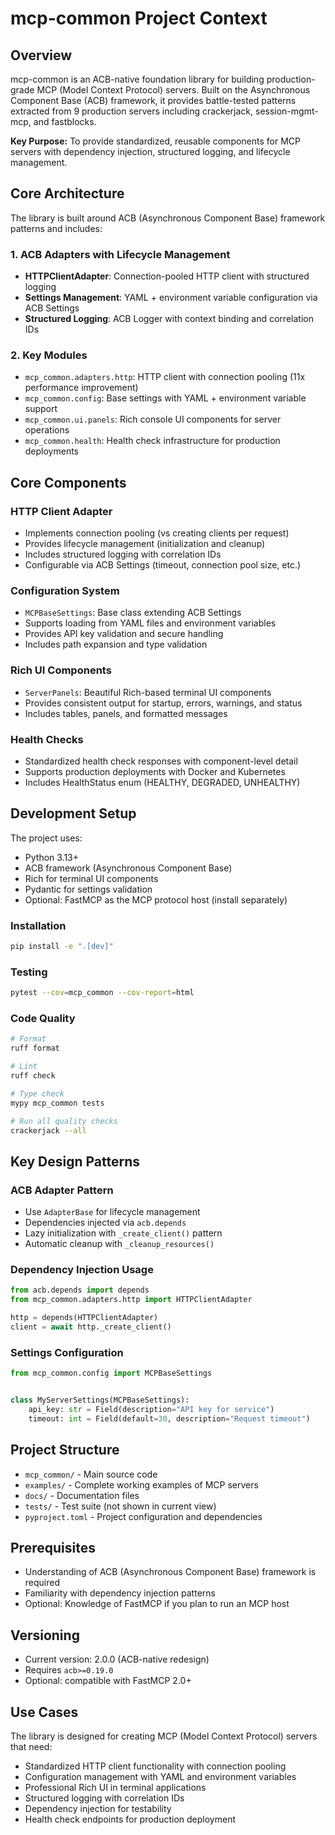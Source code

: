 # mcp-common Project Context

## Overview

mcp-common is an ACB-native foundation library for building production-grade MCP (Model Context Protocol) servers. Built on the Asynchronous Component Base (ACB) framework, it provides battle-tested patterns extracted from 9 production servers including crackerjack, session-mgmt-mcp, and fastblocks.

**Key Purpose:** To provide standardized, reusable components for MCP servers with dependency injection, structured logging, and lifecycle management.

## Core Architecture

The library is built around ACB (Asynchronous Component Base) framework patterns and includes:

### 1. ACB Adapters with Lifecycle Management

- **HTTPClientAdapter**: Connection-pooled HTTP client with structured logging
- **Settings Management**: YAML + environment variable configuration via ACB Settings
- **Structured Logging**: ACB Logger with context binding and correlation IDs

### 2. Key Modules

- `mcp_common.adapters.http`: HTTP client with connection pooling (11x performance improvement)
- `mcp_common.config`: Base settings with YAML + environment variable support
- `mcp_common.ui.panels`: Rich console UI components for server operations
- `mcp_common.health`: Health check infrastructure for production deployments

## Core Components

### HTTP Client Adapter

- Implements connection pooling (vs creating clients per request)
- Provides lifecycle management (initialization and cleanup)
- Includes structured logging with correlation IDs
- Configurable via ACB Settings (timeout, connection pool size, etc.)

### Configuration System

- `MCPBaseSettings`: Base class extending ACB Settings
- Supports loading from YAML files and environment variables
- Provides API key validation and secure handling
- Includes path expansion and type validation

### Rich UI Components

- `ServerPanels`: Beautiful Rich-based terminal UI components
- Provides consistent output for startup, errors, warnings, and status
- Includes tables, panels, and formatted messages

### Health Checks

- Standardized health check responses with component-level detail
- Supports production deployments with Docker and Kubernetes
- Includes HealthStatus enum (HEALTHY, DEGRADED, UNHEALTHY)

## Development Setup

The project uses:

- Python 3.13+
- ACB framework (Asynchronous Component Base)
- Rich for terminal UI components
- Pydantic for settings validation
- Optional: FastMCP as the MCP protocol host (install separately)

### Installation

```bash
pip install -e ".[dev]"
```

### Testing

```bash
pytest --cov=mcp_common --cov-report=html
```

### Code Quality

```bash
# Format
ruff format

# Lint
ruff check

# Type check
mypy mcp_common tests

# Run all quality checks
crackerjack --all
```

## Key Design Patterns

### ACB Adapter Pattern

- Use `AdapterBase` for lifecycle management
- Dependencies injected via `acb.depends`
- Lazy initialization with `_create_client()` pattern
- Automatic cleanup with `_cleanup_resources()`

### Dependency Injection Usage

```python
from acb.depends import depends
from mcp_common.adapters.http import HTTPClientAdapter

http = depends(HTTPClientAdapter)
client = await http._create_client()
```

### Settings Configuration

```python
from mcp_common.config import MCPBaseSettings


class MyServerSettings(MCPBaseSettings):
    api_key: str = Field(description="API key for service")
    timeout: int = Field(default=30, description="Request timeout")
```

## Project Structure

- `mcp_common/` - Main source code
- `examples/` - Complete working examples of MCP servers
- `docs/` - Documentation files
- `tests/` - Test suite (not shown in current view)
- `pyproject.toml` - Project configuration and dependencies

## Prerequisites

- Understanding of ACB (Asynchronous Component Base) framework is required
- Familiarity with dependency injection patterns
- Optional: Knowledge of FastMCP if you plan to run an MCP host

## Versioning

- Current version: 2.0.0 (ACB-native redesign)
- Requires `acb>=0.19.0`
- Optional: compatible with FastMCP 2.0+

## Use Cases

The library is designed for creating MCP (Model Context Protocol) servers that need:

- Standardized HTTP client functionality with connection pooling
- Configuration management with YAML and environment variables
- Professional Rich UI in terminal applications
- Structured logging with correlation IDs
- Dependency injection for testability
- Health check endpoints for production deployment
